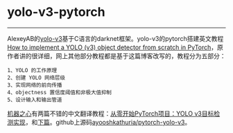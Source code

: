 # yolo-v3-pytorch
---
AlexeyAB的[yolo-v3](https://github.com/AlexeyAB/darknet)基于C语言的darknet框架。yolo-v3的pytorch搭建英文教程[How to implement a YOLO (v3) object detector from scratch in PyTorch](https://blog.paperspace.com/how-to-implement-a-yolo-object-detector-in-pytorch/)，原作者讲的很详细，网上其他部分教程都是基于这篇博客改写的，教程分为五部分：

	1、YOLO 的工作原理
	2、创建 YOLO 网络层级
	3、实现网络的前向传播
	4、objectness 置信度阈值和非极大值抑制
	5、设计输入和输出管道
[机器之心](https://www.jiqizhixin.com/users/7f316f0c-8f72-4231-bb30-0eb1dd5a5660)有两篇不错的中文翻译教程：[从零开始PyTorch项目：YOLO v3目标检测实现](https://www.jiqizhixin.com/articles/2018-04-23-3)，和[下篇](https://www.jiqizhixin.com/articles/042602)。github上源码[ayooshkathuria/pytorch-yolo-v3](https://github.com/ayooshkathuria/pytorch-yolo-v3)。